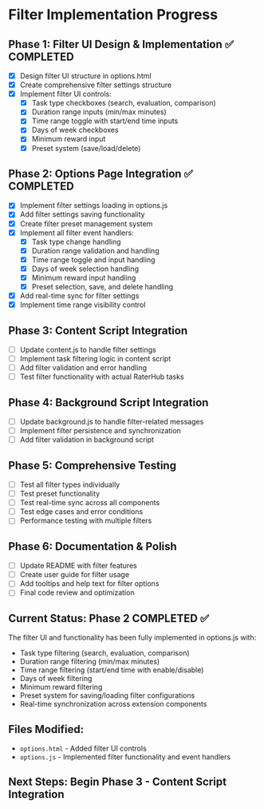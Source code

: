 # Filter Implementation Progress

## Phase 1: Filter UI Design & Implementation ✅ COMPLETED
- [x] Design filter UI structure in options.html
- [x] Create comprehensive filter settings structure
- [x] Implement filter UI controls:
  - [x] Task type checkboxes (search, evaluation, comparison)
  - [x] Duration range inputs (min/max minutes)
  - [x] Time range toggle with start/end time inputs
  - [x] Days of week checkboxes
  - [x] Minimum reward input
  - [x] Preset system (save/load/delete)

## Phase 2: Options Page Integration ✅ COMPLETED
- [x] Implement filter settings loading in options.js
- [x] Add filter settings saving functionality
- [x] Create filter preset management system
- [x] Implement all filter event handlers:
  - [x] Task type change handling
  - [x] Duration range validation and handling
  - [x] Time range toggle and input handling
  - [x] Days of week selection handling
  - [x] Minimum reward input handling
  - [x] Preset selection, save, and delete handling
- [x] Add real-time sync for filter settings
- [x] Implement time range visibility control

## Phase 3: Content Script Integration
- [ ] Update content.js to handle filter settings
- [ ] Implement task filtering logic in content script
- [ ] Add filter validation and error handling
- [ ] Test filter functionality with actual RaterHub tasks

## Phase 4: Background Script Integration
- [ ] Update background.js to handle filter-related messages
- [ ] Implement filter persistence and synchronization
- [ ] Add filter validation in background script

## Phase 5: Comprehensive Testing
- [ ] Test all filter types individually
- [ ] Test preset functionality
- [ ] Test real-time sync across all components
- [ ] Test edge cases and error conditions
- [ ] Performance testing with multiple filters

## Phase 6: Documentation & Polish
- [ ] Update README with filter features
- [ ] Create user guide for filter usage
- [ ] Add tooltips and help text for filter options
- [ ] Final code review and optimization

## Current Status: Phase 2 COMPLETED ✅
The filter UI and functionality has been fully implemented in options.js with:
- Task type filtering (search, evaluation, comparison)
- Duration range filtering (min/max minutes)
- Time range filtering (start/end time with enable/disable)
- Days of week filtering
- Minimum reward filtering
- Preset system for saving/loading filter configurations
- Real-time synchronization across extension components

## Files Modified:
- `options.html` - Added filter UI controls
- `options.js` - Implemented filter functionality and event handlers

## Next Steps: Begin Phase 3 - Content Script Integration

